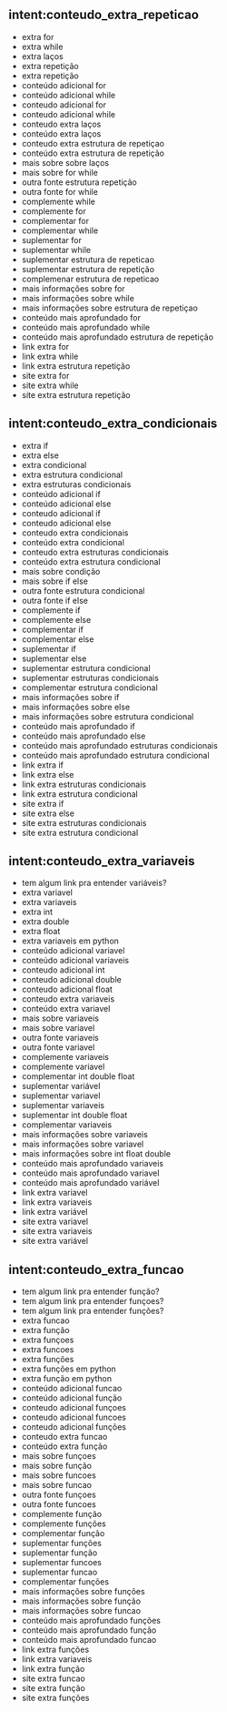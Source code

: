 
## intent:conteudo_extra_repeticao
- extra for
- extra while
- extra laços
- extra repetição
- extra repetição
- conteúdo adicional for
- conteúdo adicional while
- conteudo adicional for
- conteudo adicional while
- conteudo extra laços
- conteúdo extra laços
- conteudo extra estrutura de repetiçao
- conteúdo extra estrutura de repetição
- mais sobre sobre laços
- mais sobre for while
- outra fonte estrutura repetição
- outra fonte for while
- complemente while
- complemente for
- complementar for
- complementar while
- suplementar for
- suplementar while
- suplementar estrutura de repeticao
- suplementar estrutura de repetição
- complemenar estrutura de repeticao
- mais informações sobre for
- mais informações sobre while
- mais informações sobre estrutura de repetiçao
- conteúdo mais aprofundado for
- conteúdo mais aprofundado while
- conteúdo mais aprofundado estrutura de repetição
- link extra for
- link extra while
- link extra estrutura repetição
- site extra for
- site extra while
- site extra estrutura repetição


## intent:conteudo_extra_condicionais
- extra if
- extra else
- extra condicional
- extra estrutura condicional
- extra estruturas condicionais
- conteúdo adicional if
- conteúdo adicional else
- conteudo adicional if
- conteudo adicional else
- conteudo extra condicionais
- conteúdo extra condicional
- conteudo extra estruturas condicionais
- conteúdo extra estrutura condicional
- mais sobre condição
- mais sobre if else
- outra fonte estrutura condicional
- outra fonte if else
- complemente if
- complemente else
- complementar if
- complementar else
- suplementar if
- suplementar else
- suplementar estrutura condicional
- suplementar estruturas condicionais
- complementar estrutura condicional
- mais informações sobre if
- mais informações sobre else
- mais informações sobre estrutura condicional
- conteúdo mais aprofundado if
- conteúdo mais aprofundado else
- conteúdo mais aprofundado estruturas condicionais
- conteúdo mais aprofundado estrutura condicional
- link extra if
- link extra else
- link extra estruturas condicionais
- link extra estrutura condicional
- site extra if
- site extra else
- site extra estruturas condicionais
- site extra estrutura condicional

## intent:conteudo_extra_variaveis
- tem algum link pra entender variáveis?
- extra variavel
- extra variaveis
- extra int
- extra double
- extra float
- extra variaveis em python
- conteúdo adicional variavel
- conteúdo adicional variaveis
- conteudo adicional int
- conteudo adicional double
- conteudo adicional float
- conteudo extra variaveis
- conteúdo extra variavel
- mais sobre variaveis
- mais sobre variavel
- outra fonte variaveis
- outra fonte variavel
- complemente variaveis
- complemente variavel
- complementar int double float
- suplementar variável
- suplementar variavel
- suplementar variaveis
- suplementar int double float
- complementar variaveis
- mais informações sobre variaveis
- mais informações sobre variavel
- mais informações sobre int float double
- conteúdo mais aprofundado variaveis
- conteúdo mais aprofundado variavel
- conteúdo mais aprofundado variável
- link extra variavel
- link extra variaveis
- link extra variável
- site extra variavel
- site extra variaveis
- site extra variável

## intent:conteudo_extra_funcao
- tem algum link pra entender função?
- tem algum link pra entender funçoes?
- tem algum link pra entender funções?
- extra funcao
- extra função
- extra funçoes
- extra funcoes
- extra funções
- extra funções em python
- extra função em python
- conteúdo adicional funcao
- conteúdo adicional função
- conteudo adicional funçoes
- conteudo adicional funcoes
- conteudo adicional funções
- conteudo extra funcao
- conteúdo extra função
- mais sobre funçoes
- mais sobre função
- mais sobre funcoes
- mais sobre funcao
- outra fonte funçoes
- outra fonte funcoes
- complemente função
- complemente funções
- complementar função
- suplementar funções
- suplementar função
- suplementar funcoes
- suplementar funcao
- complementar funções
- mais informações sobre funções
- mais informações sobre função
- mais informações sobre funcao
- conteúdo mais aprofundado funções
- conteúdo mais aprofundado função
- conteúdo mais aprofundado funcao
- link extra funções
- link extra variaveis
- link extra função
- site extra funcao
- site extra função
- site extra funções
